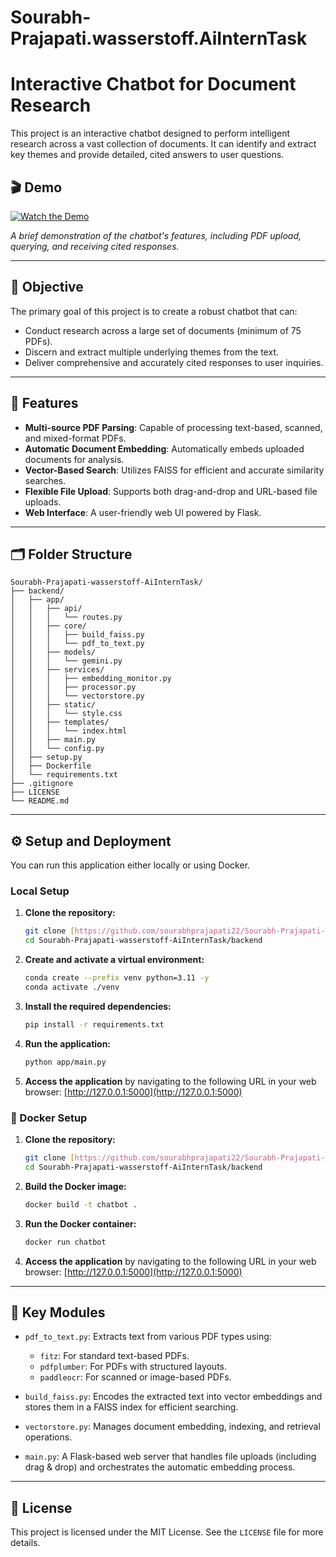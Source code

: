# Sourabh-Prajapati.wasserstoff.AiInternTask

# Interactive Chatbot for Document Research

This project is an interactive chatbot designed to perform intelligent research across a vast collection of documents. It can identify and extract key themes and provide detailed, cited answers to user questions.

## 🎬 **Demo**

[![Watch the Demo](https://i9.ytimg.com/vi_webp/9j3ZDTtLYZU/mq3.webp?sqp=CISJw8EG-oaymwEmCMACELQB8quKqQMa8AEB-AH-CYAC0AWKAgwIABABGB4gZSguMA8=&rs=AOn4CLB31SlmQrXGPID_bPCLt0dOSqWi0w)](https://www.youtube.com/watch?v=9j3ZDTtLYZU)

*A brief demonstration of the chatbot's features, including PDF upload, querying, and receiving cited responses.*

---

## 🎯 **Objective**

The primary goal of this project is to create a robust chatbot that can:

* Conduct research across a large set of documents (minimum of 75 PDFs).
* Discern and extract multiple underlying themes from the text.
* Deliver comprehensive and accurately cited responses to user inquiries.

---

## 🧠 **Features**

* **Multi-source PDF Parsing**: Capable of processing text-based, scanned, and mixed-format PDFs.
* **Automatic Document Embedding**: Automatically embeds uploaded documents for analysis.
* **Vector-Based Search**: Utilizes FAISS for efficient and accurate similarity searches.
* **Flexible File Upload**: Supports both drag-and-drop and URL-based file uploads.
* **Web Interface**: A user-friendly web UI powered by Flask.

---

## 🗂️ **Folder Structure**
```
Sourabh-Prajapati-wasserstoff-AiInternTask/
├── backend/
│   ├── app/
│   │   ├── api/
│   │   │   └── routes.py
│   │   ├── core/
│   │   │   ├── build_faiss.py
│   │   │   └── pdf_to_text.py
│   │   ├── models/
│   │   │   └── gemini.py
│   │   ├── services/
│   │   │   ├── embedding_monitor.py
│   │   │   ├── processor.py
│   │   │   └── vectorstore.py
│   │   ├── static/
│   │   │   └── style.css
│   │   ├── templates/
│   │   │   └── index.html
│   │   ├── main.py
│   │   └── config.py
│   ├── setup.py
│   ├── Dockerfile
│   └── requirements.txt
├── .gitignore
├── LICENSE
└── README.md
```
---

## ⚙️ **Setup and Deployment**

You can run this application either locally or using Docker.

### **Local Setup**

1.  **Clone the repository:**
    ```bash
    git clone [https://github.com/sourabhprajapati22/Sourabh-Prajapati-wasserstoff-AiInternTask.git](https://github.com/sourabhprajapati22/Sourabh-Prajapati-wasserstoff-AiInternTask.git)
    cd Sourabh-Prajapati-wasserstoff-AiInternTask/backend
    ```

2.  **Create and activate a virtual environment:**
    ```bash
    conda create --prefix venv python=3.11 -y
    conda activate ./venv
    ```

3.  **Install the required dependencies:**
    ```bash
    pip install -r requirements.txt
    ```

4.  **Run the application:**
    ```bash
    python app/main.py
    ```

5.  **Access the application** by navigating to the following URL in your web browser:
    [http://127.0.0.1:5000](http://127.0.0.1:5000)

### **🐳 Docker Setup**

1.  **Clone the repository:**
    ```bash
    git clone [https://github.com/sourabhprajapati22/Sourabh-Prajapati-wasserstoff-AiInternTask.git](https://github.com/sourabhprajapati22/Sourabh-Prajapati-wasserstoff-AiInternTask.git)
    cd Sourabh-Prajapati-wasserstoff-AiInternTask/backend
    ```

2.  **Build the Docker image:**
    ```bash
    docker build -t chatbot .
    ```

3.  **Run the Docker container:**
    ```bash
    docker run chatbot
    ```

4.  **Access the application** by navigating to the following URL in your web browser:
    [http://127.0.0.1:5000](http://127.0.0.1:5000)

---

## 🔧 **Key Modules**

* `pdf_to_text.py`: Extracts text from various PDF types using:
    * `fitz`: For standard text-based PDFs.
    * `pdfplumber`: For PDFs with structured layouts.
    * `paddleocr`: For scanned or image-based PDFs.

* `build_faiss.py`: Encodes the extracted text into vector embeddings and stores them in a FAISS index for efficient searching.

* `vectorstore.py`: Manages document embedding, indexing, and retrieval operations.

* `main.py`: A Flask-based web server that handles file uploads (including drag & drop) and orchestrates the automatic embedding process.

---

## 📄 **License**

This project is licensed under the MIT License. See the `LICENSE` file for more details.
